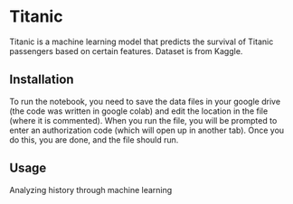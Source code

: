 # Titanic

Titanic is a machine learning model that predicts the survival of Titanic passengers based on certain features. Dataset is from Kaggle.

## Installation

To run the notebook, you need to save the data files in your google drive (the code was written in google colab) and edit the location in the file (where it is commented). When you run the file, you will be prompted to enter an authorization code (which will open up in another tab). Once you do this, you are done, and the file should run.

## Usage

Analyzing history through machine learning
